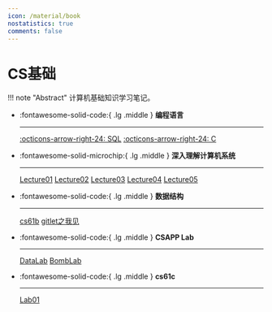 ```yaml
---
icon: /material/book
nostatistics: true
comments: false
---
```


# CS基础

!!! note "Abstract"
    计算机基础知识学习笔记。

<div class="grid cards" markdown>

-   :fontawesome-solid-code:{ .lg .middle } __编程语言__

    ---
    
    
    [:octicons-arrow-right-24: SQL](language/SQL.md)
    [:octicons-arrow-right-24: C](language/c.md)

-   :fontawesome-solid-microchip:{ .lg .middle } __深入理解计算机系统__

    ---

    
    [Lecture01](csapp/lecture/01.md)
    [Lecture02](csapp/lecture/02.md)
    [Lecture03](csapp/lecture/03.md)
    [Lecture04](csapp/lecture/04.md)
    [Lecture05](csapp/lecture/05.md)


-   :fontawesome-solid-code:{ .lg .middle } __数据结构__

    ---

    [cs61b](cs61b/cs61b.md)
    [gitlet之我见](cs61b/gitlet之我见.md)


-   :fontawesome-solid-code:{ .lg .middle } __CSAPP Lab__

    ---

    [DataLab](csapp/Lab/DataLab.md)
    [BombLab](csapp/Lab/BombLab.md)

-   :fontawesome-solid-code:{ .lg .middle } __cs61c__

    ---

    [Lab01](cs61c/Lab/Lab01.md)